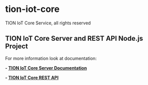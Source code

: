 # tion-iot-core
TION IoT Core Service, all rights reserved

## TION IoT Core Server and REST API Node.js Project

For more information look at documentation:

**- [TION IoT Core Server Documentation](TION_IoT_Core_Server_Documentation.pdf)**

**- [TION IoT Core REST API](TION_IoT_Core_REST_API.pdf)**